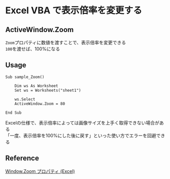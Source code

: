 # Excel VBA で表示倍率を変更する

## ActiveWindow.Zoom

`Zoom`プロパティに数値を渡すことで、表示倍率を変更できる<br>
`100`を渡せば、100%になる

## Usage

```VBScript
Sub sample_Zoom()

    Dim ws As Worksheet
    Set ws = Worksheets("sheet1")

    ws.Select
    ActiveWindow.Zoom = 80

End Sub
```

Excelの仕様で、表示倍率によっては画像サイズを上手く取得できない場合がある<br>
「一度、表示倍率を100%にした後に戻す」といった使い方でエラーを回避できる<br>

## Reference
[Window.Zoom プロパティ (Excel)](https://learn.microsoft.com/ja-jp/office/vba/api/excel.window.zoom)
